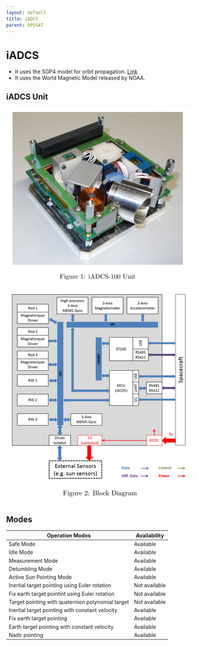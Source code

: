 ```yaml
---
layout: default
title: iADCS
parent: OPSSAT
---
```


# iADCS

- It uses the SGP4 model for orbit propagation. [Link](http://celestrak.com/NORAD/documentation/spacetrk.pdf)
- It uses the World Magnetic Model released by NOAA.



## iADCS Unit

![](/assets/iadcs.png)

![](/assets/block.png)

## Modes


| Operation Modes                                   | Availability  |
| ------------------------------------------------- | ------------- |
| Safe Mode                                         | Available     |
| Idle Mode                                         | Available     |
| Measurement Mode                                  | Available     |
| Detumbling Mode                                   | Available     |
| Active Sun Pointing Mode                          | Available     |
| Inertial target pointing using Euler rotation     | Not available |
| Fix earth target pointint using Euler rotation    | Not available |
| Target pointing with quaternion polynomial target | Not available |
| Inertial target pointing with constant velocity   | Available     |
| Fix earth target pointing                         | Available     |
| Earth target pointing with constant velocity      | Available     |
| Nadir pointing                                    | Available     |




